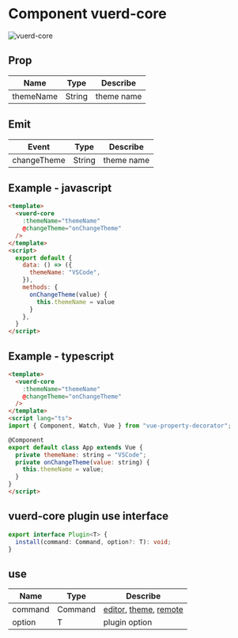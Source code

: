 # Component vuerd-core
![vuerd-core](https://vuerd.github.io/vuerd-docs/images/vuerd-core.gif)

## Prop
| Name | Type | Describe |
| --- | --- | --- |
| themeName | String | theme name |

## Emit
| Event | Type | Describe |
| --- | --- | --- |
| changeTheme | String | theme name |

## Example - javascript
```html
<template>
  <vuerd-core
    :themeName="themeName"
    @changeTheme="onChangeTheme"
  />
</template>
<script>
  export default {
    data: () => ({
      themeName: "VSCode",
    }),
    methods: {
      onChangeTheme(value) {
        this.themeName = value
      }
    },
  }
</script>
```

## Example - typescript
```html
<template>
  <vuerd-core
    :themeName="themeName"
    @changeTheme="onChangeTheme"
  />
</template>
<script lang="ts">
import { Component, Watch, Vue } from "vue-property-decorator";

@Component
export default class App extends Vue {
  private themeName: string = "VSCode";
  private onChangeTheme(value: string) {
    this.themeName = value;
  }
}
</script>
```

## vuerd-core plugin use interface
```typescript
export interface Plugin<T> {
  install(command: Command, option?: T): void;
}
```

## use
| Name | Type | Describe |
| --- | --- | --- |
| command | Command | [editor](https://vuerd.github.io/vuerd-docs/?path=/story/plugin-command--editor), [theme](https://vuerd.github.io/vuerd-docs/?path=/story/plugin-command--theme), [remote](https://vuerd.github.io/vuerd-docs/?path=/story/plugin-command--remote) |
| option | T | plugin option |
